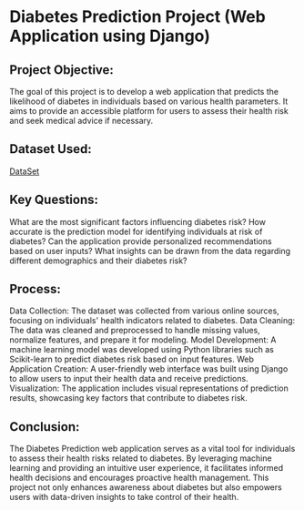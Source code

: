 # Diabetes Prediction Project (Web Application using Django)
## Project Objective:
The goal of this project is to develop a web application that predicts the likelihood of diabetes in individuals based on various health parameters. It aims to provide an accessible platform for users to assess their health risk and seek medical advice if necessary.

## Dataset Used:
<a href="https://github.com/Sujeet242001/Diabetes_Prediction_Project/blob/main/diabetes.csv">DataSet</a>

## Key Questions:
What are the most significant factors influencing diabetes risk?
How accurate is the prediction model for identifying individuals at risk of diabetes?
Can the application provide personalized recommendations based on user inputs?
What insights can be drawn from the data regarding different demographics and their diabetes risk?
## Process:
Data Collection: The dataset was collected from various online sources, focusing on individuals' health indicators related to diabetes.
Data Cleaning: The data was cleaned and preprocessed to handle missing values, normalize features, and prepare it for modeling.
Model Development: A machine learning model was developed using Python libraries such as Scikit-learn to predict diabetes risk based on input features.
Web Application Creation: A user-friendly web interface was built using Django to allow users to input their health data and receive predictions.
Visualization: The application includes visual representations of prediction results, showcasing key factors that contribute to diabetes risk.
## Conclusion:
The Diabetes Prediction web application serves as a vital tool for individuals to assess their health risks related to diabetes. By leveraging machine learning and providing an intuitive user experience, it facilitates informed health decisions and encourages proactive health management. This project not only enhances awareness about diabetes but also empowers users with data-driven insights to take control of their health.

